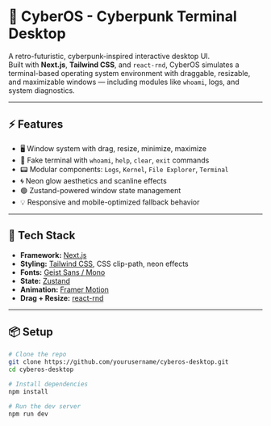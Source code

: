 # 🧠 CyberOS - Cyberpunk Terminal Desktop

A retro-futuristic, cyberpunk-inspired interactive desktop UI.  
Built with **Next.js**, **Tailwind CSS**, and `react-rnd`, CyberOS simulates a terminal-based operating system environment with draggable, resizable, and maximizable windows — including modules like `whoami`, logs, and system diagnostics.

---

## ⚡️ Features

- 🖥️ Window system with drag, resize, minimize, maximize
- 🧪 Fake terminal with `whoami`, `help`, `clear`, `exit` commands
- 📟 Modular components: `Logs`, `Kernel`, `File Explorer`, `Terminal`
- 🌀 Neon glow aesthetics and scanline effects
- 🟢 Zustand-powered window state management
- 💡 Responsive and mobile-optimized fallback behavior

---

## 🧱 Tech Stack

- **Framework:** [Next.js](https://nextjs.org/)
- **Styling:** [Tailwind CSS](https://tailwindcss.com/), CSS clip-path, neon effects
- **Fonts:** [Geist Sans / Mono](https://vercel.com/font)
- **State:** [Zustand](https://github.com/pmndrs/zustand)
- **Animation:** [Framer Motion](https://www.framer.com/motion/)
- **Drag + Resize:** [react-rnd](https://github.com/bokuweb/react-rnd)

---

## 📦 Setup

```bash
# Clone the repo
git clone https://github.com/yourusername/cyberos-desktop.git
cd cyberos-desktop

# Install dependencies
npm install

# Run the dev server
npm run dev
